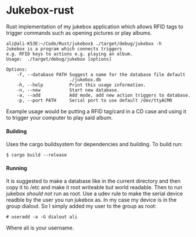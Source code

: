# Jukebox-rust

Rust implementation of my jukebox application which allows RFID tags to trigger commands such as opening pictures or play albums.

```
ali@ali-K53E:~/Code/Rust/jukebox$ ./target/debug/jukebox -h
Jukebox is a program which connects triggers
e.g. RFID keys to actions e.g. playing an album.
Usage:	./target/debug/jukebox [options]

Options:
    -f, --database PATH Suggest a name for the database file default
                        ./jukebox.db
    -h, --help          Print this usage information.
    -n, --new           Start new database.
    -a, --add           Add mode, add new action triggers to database.
    -p, --port PATH     Serial port to use default /dev/ttyACM0
```

Example usage would be putting a RFID tag/card in a CD case and using it to trigger your computer to play said album.

#### Building
Uses the cargo buildsystem for dependencies and building.
To build run:
```
$ cargo build --release
```

#### Running
It is suggested to make a database like in the current directory and then copy it to /etc and make it root writeable but world readable.
Then to run jukebox *should not* run as root.
Use a udev rule to make the serial device readble by the user you run jukebox as.
In my case my device is in the group dialout. So I simply added my user to the group as root:
```
# useradd -a -G dialout ali
```
Where ali is your username.
